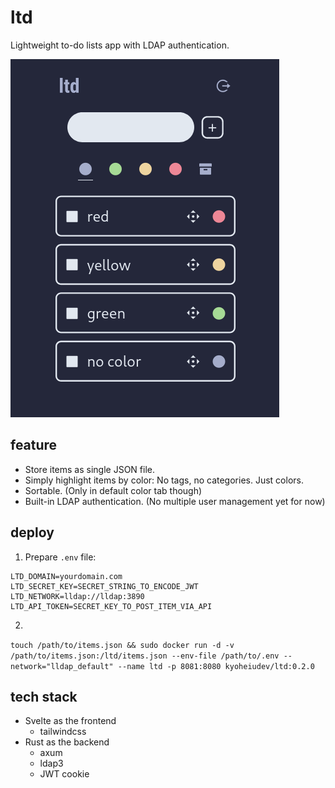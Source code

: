 # ltd
Lightweight to-do lists app with LDAP authentication.

![screenshot.png](screenshot.png)

## feature
- Store items as single JSON file.
- Simply highlight items by color: No tags, no categories. Just colors.
- Sortable. (Only in default color tab though)
- Built-in LDAP authentication. (No multiple user management yet for now)

## deploy
1. Prepare `.env` file:

```
LTD_DOMAIN=yourdomain.com
LTD_SECRET_KEY=SECRET_STRING_TO_ENCODE_JWT
LTD_NETWORK=lldap://lldap:3890
LTD_API_TOKEN=SECRET_KEY_TO_POST_ITEM_VIA_API
```

2. 
`touch /path/to/items.json && sudo docker run -d -v /path/to/items.json:/ltd/items.json --env-file /path/to/.env --network="lldap_default" --name ltd -p 8081:8080 kyoheiudev/ltd:0.2.0`

## tech stack
- Svelte as the frontend
  - tailwindcss
- Rust as the backend
  - axum
  - ldap3
  - JWT cookie
